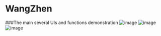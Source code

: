 # WangZhen
###The main several UIs and functions demonstration
![image](https://github.com/zwangZJU/WangZhen/tree/master/gif/MainActivity.gif)
![image](https://github.com/zwangZJU/WangZhen/tree/master/gif/MusicPlayerActivity.gif)
![image](https://github.com/zwangZJU/WangZhen/tree/master/gif/StatusActivity.gif)
